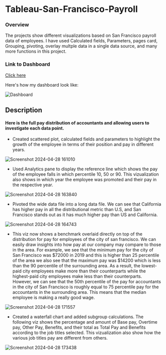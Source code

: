 # Tableau-San-Francisco-Payroll
### Overview
The projects show different visualizations based on San Francisco payroll data of employees. I have used Calculated fields, Parameters, pages card, Grouping, pivoting, overlay multple data in a single data source, and many more functions in this project.

### Link to Dashboard
[Click here](https://public.tableau.com/app/profile/jahnvi.garg/viz/San-FranciscoPayroll/Dashboard1 "Jahnvi Garg Tableau Project")

Here's how my dashboard look like:

![Dashboard](https://github.com/jahnvi1017/Tableau-San-Francisco-Payroll/assets/168184461/fe1a9640-34ea-4145-8cd5-f8e84534e71f)

## Description
#### Here is the full pay distribution of accountants and allowing users to investigate each data point.

- Created scattered plot, calculated fields and parameters to highlight the growth of the employee in terms of their position and pay in different years.

![Screenshot 2024-04-28 161010](https://github.com/jahnvi1017/Tableau-San-Francisco-Payroll/assets/168184461/beb32e85-a596-4102-9dcd-a4c4691293b3)


- Used Analytics pane to display the reference line which shows the pay of the employee falls in which percentile 10, 50 or 90. This vizualization also shows in which year the employee was promoted and their pay in the respective year.

![Screenshot 2024-04-28 163840](https://github.com/jahnvi1017/Tableau-San-Francisco-Payroll/assets/168184461/76b5766d-40a6-4773-a9c3-5158d4064e17)

- Pivoted the wide data file into a long data file. We can see that California has higher pay in all the distributional metric than U.S, and San Francisco stands out as it has much higher pay than US and California.

![Screenshot 2024-04-28 164743](https://github.com/jahnvi1017/Tableau-San-Francisco-Payroll/assets/168184461/3b906d38-e575-4e5a-aa55-fada0e3db067)


- This viz now shows a benchmark overlaid directly on top of the distribution for pay for employees of the city of san francisco. We can easily draw insights into how pay at our company may compare to those in the area. For example, we see that the minimum pay for the city of San Francisco was $72000 in 2019 and this is higher than 25 percentile of the area we also see that the maximum pay was $14200 which is less than the 90 percentile of the surrounding area. As a result, the lowest-paid city employees make more than their counterparts while the highest-paid city employees make less than their counterparts. However, we can see that the 50th percentile of the pay for accountants in the city of San Francisco is roughly equal to 75 percentile pay for the accountants in the surrounding area. This means that the median employee is making a really good wage.

![Screenshot 2024-04-28 171557](https://github.com/jahnvi1017/Tableau-San-Francisco-Payroll/assets/168184461/fe3f66fb-039c-4e4a-89ec-7e8fbcb72700)

- Created a waterfall chart and added subgroup calculations.
The following viz shows the percentage and amount of Base pay, Overtime pay, Other Pay, Benefits, and their total as  Total Pay and Benefits according to the job titles selected. This vizualization also show how the various job titles pay are different from others. 

![Screenshot 2024-04-28 173438](https://github.com/jahnvi1017/Tableau-San-Francisco-Payroll/assets/168184461/bd57eb05-0fed-4f70-a5da-4914ac4c9663)
